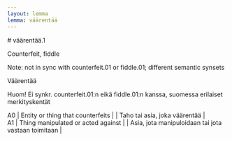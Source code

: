 ```yaml
---
layout: lemma
lemma: väärentää
---
```


<div class="sense">
# <span class="sensename">väärentää.1</span>

<span class="description">Counterfeit, fiddle</span>

Note: not in sync with counterfeit.01 or fiddle.01; different semantic synsets

<span class="description">Väärentää</span>

Huom! Ei synkr. counterfeit.01:n eikä fiddle.01:n kanssa, suomessa erilaiset merkityskentät

A0 | Entity or thing that counterfeits |   | Taho tai asia, joka väärentää |  
A1 | Thing manipulated or acted against |   | Asia, jota manipuloidaan tai jota vastaan toimitaan |  

</div>

